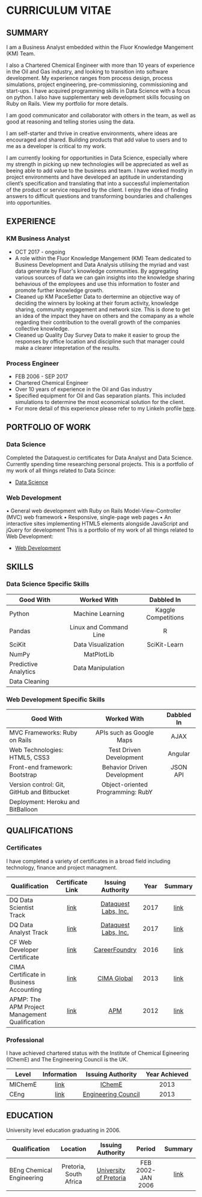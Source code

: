 # CURRICULUM VITAE
## SUMMARY

I am a Business Analyst embedded within the Fluor Knowledge Mangement (KM) Team.

I also a Chartered Chemical Engineer with more than 10 years of experience in the Oil and Gas industry, and looking to transition into software development. My experience ranges from process design, process simulations, project engineering, pre-commissioning, commissioning and start-ups. I have acquired programming skills in Data Science with a focus on python. I also have supplementary web development skills focusing on Ruby on Rails. View my portfolio for more details.

I am good communicator and collaborator with others in the team, as well as good at reasoning and telling stories using the data. 

I am self-starter and thrive in creative environments, where ideas are encouraged and shared. Building products that add value to users and to me as a developer is critical to my work. 

I am currently looking for opportunities in Data Science, especially where my strength in picking up new technologies will be appreciated as well as beeing able to add value to the business and team. I have worked mostly in project environments and have developed an aptitude in understanding client’s specification and translating that into a successful implementation of the product or service required by the client. I enjoy the idea of finding answers to difficult questions and transforming boundaries and challenges into opportunities.

## EXPERIENCE
### KM Business Analyst
* OCT 2017 - ongoing
* A role within the Fluor Knowledge Mangement (KM) Team dedicated to Business Development and Data Analysis utilising the myriad and vast data generate by Fluor's knowledge communities. By aggregating various sources of data we can gain insights into the knowledge sharing behavious of the employees and use this information to foster and promote further knowledge growth.
* Cleaned up KM PaceSetter Data to dertermine an objective way of deciding the winners by looking at their forum activity, knowledge sharing, community engagement and network size. This is done to get an idea of the impact they have on others and the comapany as a whole regarding their contribution to the overall growth of the companies collective knowledge. 
* Cleaned up Quality Day Survey Data to make it easier to group the responses by office location and discipline such that manager could make a clearer intepretation of the results.

### Process Engineer
* FEB 2006 - SEP 2017
* Chartered Chemical Engineer  
* Over 10 years of experience in the Oil and Gas industry
* Specified equipment for Oil and Gas separation plants. This included simulations to determine the most economical solution	for the client.
* For more detail of this experience please refer to my LinkeIn profile [here](https://www.linkedin.com/in/jasonmans/).

## PORTFOLIO OF WORK
### Data Science
Completed the Dataquest.io certificates for Data Analyst and Data Science. Currently spending time researching personal projects. This is a portfolio of my work of all things related to Data Scince:
* [Data Science](https://github.com/JasonMDev/portfolio-datascience)

### Web Development
• General web development with Ruby on Rails Model-View-Controller (MVC) web framework
• Responsive, single-page web pages 
• An interactive sites implementing HTML5 elements alongside JavaScript and jQuery for development 
This is a portfolio of my work of all things related to Web Development:
* [Web Development](https://github.com/JasonMDev/portfolio-web-development)

## SKILLS
### Data Science Specific Skills
| Good With             | Worked With             | Dabbled In           |
| --------------------- | :---------------------: | :------------------: |
| Python                | Machine Learning        | Kaggle Competitions  |
| Pandas                | Linux and Command Line  | R                    |
| SciKit                | Data Visualization      | SciKit-Learn         |
| NumPy                 | MatPlotLib              |                      |
| Predictive Analytics  | Data Manipulation       |                      |
| Data Cleaning         |                         |                      |

### Web Development Specific Skills
| Good With                                  | Worked With                       | Dabbled In |
| ------------------------------------------ | :-------------------------------: | :--------: |
| MVC Frameworks: Ruby on Rails              | APIs such as Google Maps          | AJAX       |
| Web Technologies: HTML5, CSS3              | Test Driven Development           | Angular    |
| Front-end framework: Bootstrap             | Behavior Driven Development       | JSON API   |
| Version control: Git, GitHub and Bitbucket | Object-oriented Programming: RubY |            |
| Deployment: Heroku and BitBalloon          |                                   |            |

## QUALIFICATIONS
### Certificates
I have completed a variety of certificates in a broad field including technology, finance and project managment. 

| Qualification | Certificate Link | Issuing Authority | Year | Summary |
| ------------- | :--------------: | :---------------: |:---: | :-----: |
| DQ Data Scientist Track  | [link](https://github.com/JasonMDev/curriculum-vitae/blob/master/certificates/DQ-Track-Data-Scientist.pdf)        | [Dataquest Labs, Inc.](https://www.dataquest.io/) | 2017 |  [link](https://github.com/JasonMDev/curriculum-vitae/blob/master/summaries/qualifications.md#dataquest-data-analyst-and-data-science-tracks) |
| DQ Data Analyst Track    | [link](https://github.com/JasonMDev/curriculum-vitae/blob/master/certificates/DQ-Track-Data-Analyst.pdf)         |  [Dataquest Labs, Inc.](https://www.dataquest.io/) | 2017 | [link](https://github.com/JasonMDev/curriculum-vitae/blob/master/summaries/qualifications.md#dataquest-data-analyst-and-data-science-tracks) |
| CF Web Developer Certificate    | [link](https://github.com/JasonMDev/curriculum-vitae/blob/master/certificates/CareerFoundry_Certificate_JASONMANS.pdf)         |  [CareerFoundry](https://careerfoundry.com/en/courses/become-a-web-developer) | 2016 | [link](https://github.com/JasonMDev/curriculum-vitae/blob/master/summaries/qualifications.md#careerfoundry-web-developer-certificate) |
| CIMA Certificate in Business Accounting   | [link](https://github.com/JasonMDev/curriculum-vitae/blob/master/certificates/JasonMansCIMABusinessCert.pdf)       |  [CIMA Global](https://www.cimaglobal.com/Qualifications/cert-ba/) | 2013 | [link](https://github.com/JasonMDev/curriculum-vitae/blob/master/summaries/qualifications.md#cima-certificate-in-business-accounting-ba-cert) |
| APMP: The APM Project Management Qualification    | [link](https://github.com/JasonMDev/curriculum-vitae/blob/master/certificates/APMPCert.pdf)        |  [APM](https://www.apm.org.uk/qualifications-and-training/project-management-qualification/) | 2012 | [link](https://github.com/JasonMDev/curriculum-vitae/blob/master/summaries/qualifications.md#apmp-the-apm-project-management-qualification) |

### Professional
I have achieved chartered status with the Institute of Chemical Egineering (IChemE) and The Engineering Council is the UK.

| Level | Information | Issuing Authority | Year Achieved |
| ------------- | :--------------: | :---------------: |:---: |
| MIChemE  | [link](http://www.icheme.org/membership/member.aspx)        | [IChemE](http://www.icheme.org/)  | 2013 |
| CEng  | [link](http://www.engc.org.uk/professional-registration/the-professional-titles/chartered-engineer/)        | [Engineering Council](http://www.engc.org.uk/)  | 2013 |

## EDUCATION
University level education graduating in 2006.

| Qualification | Location | Issuing Authority | Period | Summary |
| ------------- | :--------------: | :---------------: |:---: | :-----: |
| BEng Chemical Engineering  | Pretoria, South Africa| [University of Pretoria](http://www.up.ac.za/chemical-engineering) | FEB 2002-JAN 2006 |  [link](https://github.com/JasonMDev/curriculum-vitae/blob/master/summaries/qualifications.md#beng-chemical-engineering) |

